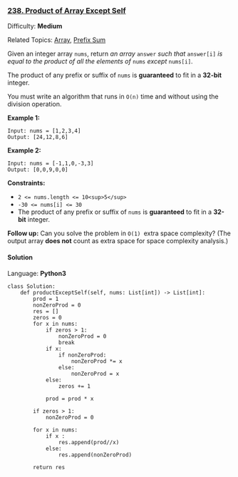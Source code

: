 ### [238\. Product of Array Except Self](https://leetcode.com/problems/product-of-array-except-self/)

Difficulty: **Medium**  

Related Topics: [Array](https://leetcode.com/tag/array/), [Prefix Sum](https://leetcode.com/tag/prefix-sum/)


Given an integer array `nums`, return _an array_ `answer` _such that_ `answer[i]` _is equal to the product of all the elements of_ `nums` _except_ `nums[i]`.

The product of any prefix or suffix of `nums` is **guaranteed** to fit in a **32-bit** integer.

You must write an algorithm that runs in `O(n)` time and without using the division operation.

**Example 1:**

```
Input: nums = [1,2,3,4]
Output: [24,12,8,6]
```

**Example 2:**

```
Input: nums = [-1,1,0,-3,3]
Output: [0,0,9,0,0]
```

**Constraints:**

*   `2 <= nums.length <= 10<sup>5</sup>`
*   `-30 <= nums[i] <= 30`
*   The product of any prefix or suffix of `nums` is **guaranteed** to fit in a **32-bit** integer.

**Follow up:** Can you solve the problem in `O(1) `extra space complexity? (The output array **does not** count as extra space for space complexity analysis.)


#### Solution

Language: **Python3**

```python3
class Solution:
    def productExceptSelf(self, nums: List[int]) -> List[int]:
        prod = 1
        nonZeroProd = 0
        res = []
        zeros = 0
        for x in nums:
            if zeros > 1:
                nonZeroProd = 0
                break
            if x:
                if nonZeroProd:
                    nonZeroProd *= x
                else:
                    nonZeroProd = x
            else:
                zeros += 1
                
            prod = prod * x
            
        if zeros > 1:
            nonZeroProd = 0
        
        for x in nums:
            if x :
                res.append(prod//x)
            else:
                res.append(nonZeroProd)
                
        return res
```